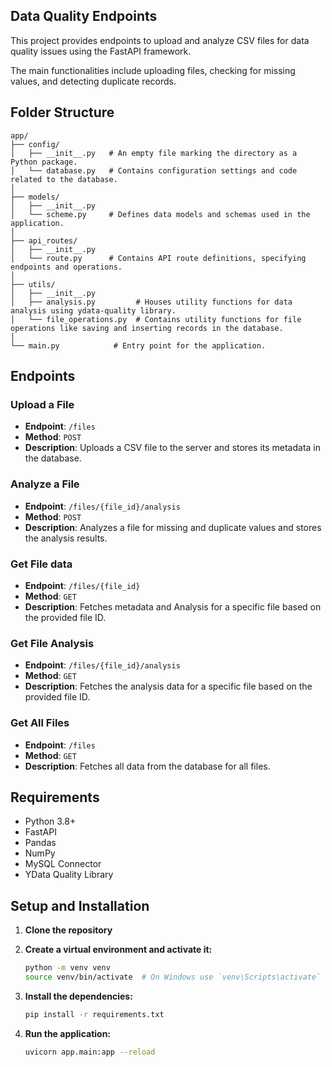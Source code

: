 ## Data Quality Endpoints

This project provides endpoints to upload and analyze CSV files for data quality issues using the FastAPI framework. 

The main functionalities include uploading files, checking for missing values, and detecting duplicate records.

## Folder Structure


```
app/
├── config/
│   ├── __init__.py   # An empty file marking the directory as a Python package.
│   └── database.py   # Contains configuration settings and code related to the database.
│
├── models/
│   ├── __init__.py
│   └── scheme.py     # Defines data models and schemas used in the application.
│
├── api_routes/
│   ├── __init__.py
│   └── route.py      # Contains API route definitions, specifying endpoints and operations.
│
├── utils/
│   ├── __init__.py
│   ├── analysis.py         # Houses utility functions for data analysis using ydata-quality library.
│   └── file_operations.py  # Contains utility functions for file operations like saving and inserting records in the database.
│
└── main.py            # Entry point for the application.
```


## Endpoints


### Upload a File

- **Endpoint**: `/files`
- **Method**: `POST`
- **Description**: Uploads a CSV file to the server and stores its metadata in the database.

### Analyze a File

- **Endpoint**: `/files/{file_id}/analysis`
- **Method**: `POST`
- **Description**: Analyzes a file for missing and duplicate values and stores the analysis results.

### Get File data

- **Endpoint**: `/files/{file_id}`
- **Method**: `GET`
- **Description**: Fetches metadata and Analysis for a specific file based on the provided file ID.

### Get File Analysis

- **Endpoint**: `/files/{file_id}/analysis`
- **Method**: `GET`
- **Description**: Fetches the analysis data for a specific file based on the provided file ID.

### Get All Files 

- **Endpoint**: `/files`
- **Method**: `GET`
- **Description**: Fetches all data from the database for all files.


## Requirements

- Python 3.8+
- FastAPI
- Pandas
- NumPy
- MySQL Connector
- YData Quality Library

## Setup and Installation

1. **Clone the repository**

2. **Create a virtual environment and activate it:**

   ```sh
   python -m venv venv
   source venv/bin/activate  # On Windows use `venv\Scripts\activate`
   ```

3. **Install the dependencies:**

   ```sh
   pip install -r requirements.txt
   ```


4. **Run the application:**

   ```sh
   uvicorn app.main:app --reload
   ```

